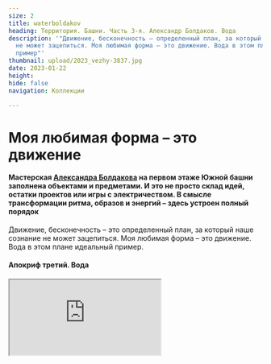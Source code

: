 ```yaml
---
size: 2
title: waterboldakov
heading: Территория. Башни. Часть 3-я. Александр Болдаков. Вода
description: '"Движение, бесконечность – определенный план, за который наше сознание
  не может зацепиться. Моя любимая форма – это движение. Вода в этом плане идеальный
  пример"'
thumbnail: upload/2023_vezhy-3837.jpg
date: 2023-01-22
height: 
hide: false
navigation: Коллекции

---
```

# **Моя любимая форма – это движение**

#### Мастерская [Александра Болдакова](https://www.mamgrodno.com/projects/boldakovart.html) на первом этаже Южной башни заполнена объектами и предметами. И это не просто склад идей, остатки проектов или игры с электричеством. В смысле трансформации ритма, образов и энергий – здесь устроен полный порядок

Движение, бесконечность – это определенный план, за который наше сознание не может зацепиться. Моя любимая форма – это движение. Вода в этом плане идеальный пример.

#### Апокриф третий. Вода

<div><iframe class="youtube" src="https://www.youtube.com/embed/m-k-3kbRZ2I"></div>
  
_Вода принимает любую форму и заполняет любой объем, она бесконечна. А Башни – это ведь водный узел был, отсюда в город подавалась вода, и, по сути, мы находимся в этом узле. Ещё, это самая высокая точка города. Здесь хорошо думать. Все мои проекты родились в мастерской, а если что-то делаешь и физически не вмещаешься в эту реальность, находишь пространства побольше_.
 
![Imgur](https://i.imgur.com/YfcB2aI.jpg)  

_Здесь классический лофт. В этом-то и смысл, что он строился не как художественные мастерские. А ты вживаешься в его геометрию. В этом ломаном пространстве интересно находить себя, меня такие места питают. Дают эмоциональное равновесие. Внутренние точки опоры, чтобы воспринимать сложные ситуации, происходящие события. Ты не можешь просто закрыться и работать, как ни в чем не бывало, ты реагируешь, и это дает дополнительный уровень сознанию. Появляется идея, а люди потом погружаются в твою идею_.
  
_Любые исторические места непростые. Они накопители энергии. Вот башня одно из этих мест. Тут хорошо даже просто быть. Здесь есть наслоение, позитивное наслоение. Особенно хорошо вечером, когда все звуки уже уходят, и ночью хорошо, когда никого нет. Толстые стены, они как заземлитель, какой то, и это нормально_.
  
![Imgur](https://i.imgur.com/BPQDNBU.jpg)
  
Читать о проекте "Территория Башни" можно [**здесь**](https://www.mamgrodno.com/projects/vejaart.html)
  
Неформальная история Башен + видео: [**Как Кася  и Бася оказались в тупике**](https://www.mamgrodno.com/projects/vejahistory.html)

Проект: Территория. Башни. Часть первая. [**Юрий Яковенко. Время**](https://www.mamgrodno.com/projects/timeyakovenko.html)
  
Проект: Территория. Башни. Часть вторая. [**Иван Русачек.Дом**](https://www.mamgrodno.com/projects/homerusachek.html) 
  
Автор текста: **Инна МАКСИМЧИК**
  
Автор фото: **Катерина ГОРДЕЕВА** 
  
Ещё статьи о проектах Александра Болдакова [**Арт-проект LUMINARIUM**](https://www.mamgrodno.com/projects/luminariumboldakov.html) , [**Арт-проект Existorium**](https://www.mamgrodno.com/projects/project7.html)  
  